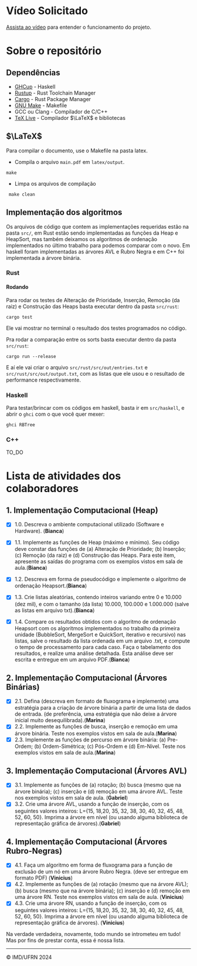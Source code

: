 # Vídeo Solicitado

[Assista ao vídeo](TO_DO) para entender o funcionamento do projeto.

# Sobre o repositório

## Dependências

- [GHCup](https://www.haskell.org/ghcup/) - Haskell
- [Rustup](https://www.rust-lang.org/tools/install) - Rust Toolchain Manager
- [Cargo](https://rust-lang.github.io/rustup/installation/index.html) - Rust Package Manager
- [GNU Make](https://www.gnu.org/software/make/) - Makefile
- GCC ou Clang - Compilador de C/C++
- [TeX Live](https://tug.org/texlive/) - Compilador $\LaTeX$ e bibliotecas

## $\LaTeX$

Para compilar o documento, use o Makefile na pasta latex.

- Compila o arquivo `main.pdf` em `latex/output`.

```terminal
make
```

- Limpa os arquivos de compilação

```terminal
 make clean
```

## Implementação dos algoritmos

Os arquivos de código que contem as implementações requeridas estão na pasta `src/`, em Rust estão sendo implementadas as funções da Heap e HeapSort, mas também deixamos os algoritmos de ordenação implementados no último trabalho para podemos comparar com o novo. Em haskell foram implementadas as árvores AVL e Rubro Negra e em C++ foi implementada a árvore binária.

### Rust

#### Rodando

Para rodar os testes de Alteração de Prioridade, Inserção, Remoção (da raiz) e Construção das Heaps basta executar dentro da pasta `src/rust`:

```terminal
cargo test
```

Ele vai mostrar no terminal o resultado dos testes programados no código.

Pra rodar a comparação entre os sorts basta executar dentro da pasta `src/rust`:

```terminal
cargo run --release
```

E aí ele vai criar o arquivo `src/rust/src/out/entries.txt` e `src/rust/src/out/output.txt`, com as listas que ele usou e o resultado de performance respectivamente.

### Haskell

Para testar/brincar com os códigos em haskell, basta ir em `src/haskell`, e abrir o `ghci` com o que você quer mexer:

```terminal
ghci RBTree
```

### C++

TO_DO

# Lista de atividades dos colaboradores

## 1. Implementação Computacional (Heap)

- [x] 1.0. Descreva o ambiente computacional utilizado (Software e Hardware). (**Bianca**)

- [x] 1.1. Implemente as funções de Heap (máximo e mínimo). Seu código deve constar das funções de (a) Alteração de Prioridade; (b) Inserção; (c) Remoção (da raiz) e (d) Construção das Heaps. Para este item, apresente as saídas do programa com os exemplos vistos em sala de aula.(**Bianca**)

- [x] 1.2. Descreva em forma de pseudocódigo e implemente o algoritmo de ordenação Heapsort.(**Bianca**)

- [x] 1.3. Crie listas aleatórias, contendo inteiros variando entre 0 e 10.000 (dez mil), e com o tamanho (da lista) 10.000, 100.000 e 1.000.000 (salve as listas em arquivo txt).(**Bianca**)

- [x] 1.4. Compare os resultados obtidos com o algoritmo de ordenação Heapsort com os algoritmos implementados no trabalho da primeira unidade (BubbleSort, MergeSort e QuickSort, iterativo e recursivo) nas listas, salve o resultado da lista ordenada em um arquivo .txt, e compute o tempo de processamento para cada caso. Faça o tabelamento dos resultados, e realize uma análise detalhada. Esta análise deve ser escrita e entregue em um arquivo PDF.(**Bianca**)

## 2. Implementação Computacional (Árvores Binárias)

- [x] 2.1. Defina (descreva em formato de fluxograma e implemente) uma estratégia para a criação de árvore binária a partir de uma lista de dados de entrada. (de preferência, uma estratégia que não deixe a árvore inicial muito desequilibrada).(**Marina**)
- [x] 2.2. Implemente as funções de busca, inserção e remoção em uma árvore binária. Teste nos exemplos vistos em sala de aula.(**Marina**)
- [x] 2.3. Implemente as funções de percurso em árvore binária: (a) Pre-Ordem; (b) Ordem-Simétrica; (c) Pós-Ordem e (d) Em-Nível. Teste nos exemplos vistos em sala de aula.(**Marina**)

## 3. Implementação Computacional (Árvores AVL)

- [x] 3.1. Implemente as funções de (a) rotação; (b) busca (mesmo que na árvore binária); (c) inserção e (d) remoção em uma árvore AVL. Teste nos exemplos vistos em sala de aula. (**Gabriel**)
- [x] 3.2. Crie uma árvore AVL, usando a função de inserção, com os seguintes valores inteiros: L={15, 18,20, 35, 32, 38, 30, 40, 32, 45, 48, 52, 60, 50}. Imprima a árvore em nível (ou usando alguma biblioteca de representação gráfica de árvores).(**Gabriel**)

## 4. Implementação Computacional (Árvores Rubro-Negras)

- [x] 4.1. Faça um algoritmo em forma de fluxograma para a função de exclusão de um nó em uma árvore Rubro Negra. (deve ser entregue em formato PDF) (**Vinicius**)
- [x] 4.2. Implemente as funções de (a) rotação (mesmo que na árvore AVL); (b) busca (mesmo que na árvore binária); (c) inserção e (d) remoção em uma árvore RN. Teste nos exemplos vistos em sala de aula. (**Vinicius**)
- [x] 4.3. Crie uma árvore RN, usando a função de inserção, com os seguintes valores inteiros: L={15, 18,20, 35, 32, 38, 30, 40, 32, 45, 48, 52, 60, 50}. Imprima a árvore em nível (ou usando alguma biblioteca de representação gráfica de árvores). (**Vinicius**)

Na verdade verdadeira, novamente, todo mundo se intrometeu em tudo! Mas por fins de prestar conta, essa é nossa lista.

---

&copy; IMD/UFRN 2024

